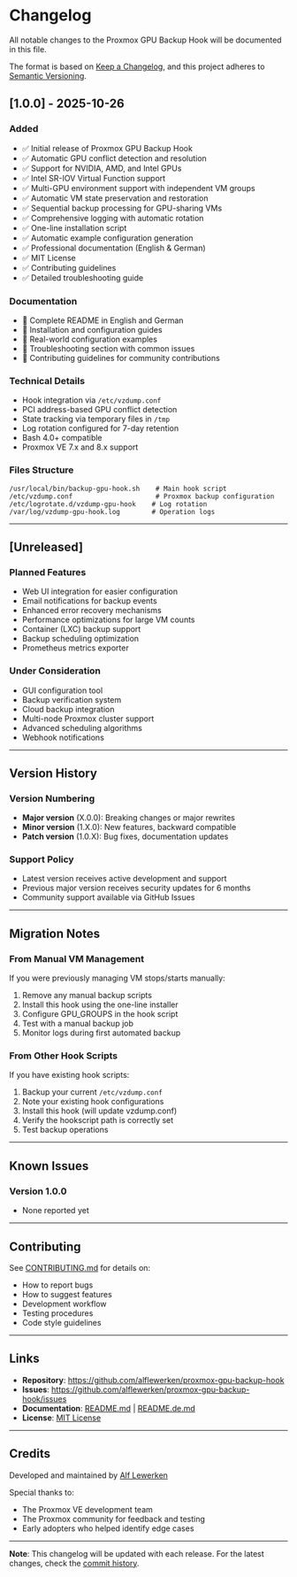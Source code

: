 # Changelog

All notable changes to the Proxmox GPU Backup Hook will be documented in this file.

The format is based on [Keep a Changelog](https://keepachangelog.com/en/1.0.0/),
and this project adheres to [Semantic Versioning](https://semver.org/spec/v2.0.0.html).

## [1.0.0] - 2025-10-26

### Added
- ✅ Initial release of Proxmox GPU Backup Hook
- ✅ Automatic GPU conflict detection and resolution
- ✅ Support for NVIDIA, AMD, and Intel GPUs
- ✅ Intel SR-IOV Virtual Function support
- ✅ Multi-GPU environment support with independent VM groups
- ✅ Automatic VM state preservation and restoration
- ✅ Sequential backup processing for GPU-sharing VMs
- ✅ Comprehensive logging with automatic rotation
- ✅ One-line installation script
- ✅ Automatic example configuration generation
- ✅ Professional documentation (English & German)
- ✅ MIT License
- ✅ Contributing guidelines
- ✅ Detailed troubleshooting guide

### Documentation
- 📖 Complete README in English and German
- 📖 Installation and configuration guides
- 📖 Real-world configuration examples
- 📖 Troubleshooting section with common issues
- 📖 Contributing guidelines for community contributions

### Technical Details
- Hook integration via `/etc/vzdump.conf`
- PCI address-based GPU conflict detection
- State tracking via temporary files in `/tmp`
- Log rotation configured for 7-day retention
- Bash 4.0+ compatible
- Proxmox VE 7.x and 8.x support

### Files Structure
```
/usr/local/bin/backup-gpu-hook.sh    # Main hook script
/etc/vzdump.conf                     # Proxmox backup configuration
/etc/logrotate.d/vzdump-gpu-hook    # Log rotation
/var/log/vzdump-gpu-hook.log        # Operation logs
```

---

## [Unreleased]

### Planned Features
- Web UI integration for easier configuration
- Email notifications for backup events
- Enhanced error recovery mechanisms
- Performance optimizations for large VM counts
- Container (LXC) backup support
- Backup scheduling optimization
- Prometheus metrics exporter

### Under Consideration
- GUI configuration tool
- Backup verification system
- Cloud backup integration
- Multi-node Proxmox cluster support
- Advanced scheduling algorithms
- Webhook notifications

---

## Version History

### Version Numbering
- **Major version** (X.0.0): Breaking changes or major rewrites
- **Minor version** (1.X.0): New features, backward compatible
- **Patch version** (1.0.X): Bug fixes, documentation updates

### Support Policy
- Latest version receives active development and support
- Previous major version receives security updates for 6 months
- Community support available via GitHub Issues

---

## Migration Notes

### From Manual VM Management
If you were previously managing VM stops/starts manually:

1. Remove any manual backup scripts
2. Install this hook using the one-line installer
3. Configure GPU_GROUPS in the hook script
4. Test with a manual backup job
5. Monitor logs during first automated backup

### From Other Hook Scripts
If you have existing hook scripts:

1. Backup your current `/etc/vzdump.conf`
2. Note your existing hook configurations
3. Install this hook (will update vzdump.conf)
4. Verify the hookscript path is correctly set
5. Test backup operations

---

## Known Issues

### Version 1.0.0
- None reported yet

---

## Contributing

See [CONTRIBUTING.md](CONTRIBUTING.md) for details on:
- How to report bugs
- How to suggest features
- Development workflow
- Testing procedures
- Code style guidelines

---

## Links

- **Repository**: https://github.com/alflewerken/proxmox-gpu-backup-hook
- **Issues**: https://github.com/alflewerken/proxmox-gpu-backup-hook/issues
- **Documentation**: [README.md](README.md) | [README.de.md](README.de.md)
- **License**: [MIT License](LICENSE)

---

## Credits

Developed and maintained by [Alf Lewerken](https://github.com/alflewerken)

Special thanks to:
- The Proxmox VE development team
- The Proxmox community for feedback and testing
- Early adopters who helped identify edge cases

---

**Note**: This changelog will be updated with each release. For the latest changes, check the [commit history](https://github.com/alflewerken/proxmox-gpu-backup-hook/commits/main).
